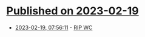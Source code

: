 # [Published on 2023-02-19](index.md)

* [2023-02-19, 07:56:11](https://news.ycombinator.com/item?id=34855488) - [RIP WC](https://thebeautyoftransport.com/2023/02/15/r-i-p-w-c-1930s-southern-railway-toilets-havant-station-hampshire-uk/)
